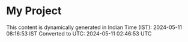 # My Project

This content is dynamically generated in Indian Time (IST): 2024-05-11 08:16:53 IST
Converted to UTC: 2024-05-11 02:46:53 UTC
